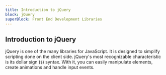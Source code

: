 ```yaml
---
title: Introduction to jQuery
block: jQuery
superBlock: Front End Development Libraries
---
```


## Introduction to jQuery

jQuery is one of the many libraries for JavaScript. It is designed to simplify scripting done on the client side.
jQuery's most recognizable characteristic is its dollar sign (<code>$</code>) syntax. With it, you can easily manipulate elements, create animations and handle input events.
